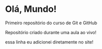# Olá, Mundo!
 Primeiro repositório do curso de Git e GitHub

Repositório criado durante uma aula ao vivo!

essa linha eu adicionei diretamente no site!
